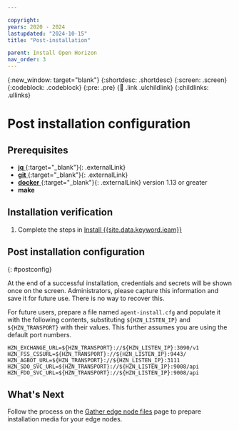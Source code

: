 ```yaml
---

copyright:
years: 2020 - 2024
lastupdated: "2024-10-15"
title: "Post-installation"

parent: Install Open Horizon
nav_order: 3
---
```


{:new_window: target="blank"}
{:shortdesc: .shortdesc}
{:screen: .screen}
{:codeblock: .codeblock}
{:pre: .pre}
{:child: .link .ulchildlink}
{:childlinks: .ullinks}

# Post installation configuration

## Prerequisites

- [**jq** ](https://stedolan.github.io/jq/download/){:target="_blank"}{: .externalLink}
- [**git** ](https://git-scm.com/downloads){:target="_blank"}{: .externalLink}
- [**docker** ](https://docs.docker.com/get-docker/){:target="_blank"}{: .externalLink} version 1.13 or greater
- **make**

## Installation verification

1. Complete the steps in [Install {{site.data.keyword.ieam}}](online_installation.md)

## Post installation configuration
{: #postconfig}

At the end of a successful installation, credentials and secrets will be shown once on the screen.  Administrators, please capture this information and save it for future use.  There is no way to recover this.

For future users, prepare a file named `agent-install.cfg` and populate it with the following contents, substituting `${HZN_LISTEN_IP}` and `${HZN_TRANSPORT}` with their values.  This further assumes you are using the default port numbers.

```text
HZN_EXCHANGE_URL=${HZN_TRANSPORT}://${HZN_LISTEN_IP}:3090/v1
HZN_FSS_CSSURL=${HZN_TRANSPORT}://${HZN_LISTEN_IP}:9443/
HZN_AGBOT_URL=${HZN_TRANSPORT}://${HZN_LISTEN_IP}:3111
HZN_SDO_SVC_URL=${HZN_TRANSPORT}://${HZN_LISTEN_IP}:9008/api
HZN_FDO_SVC_URL=${HZN_TRANSPORT}://${HZN_LISTEN_IP}:9008/api
```

## What's Next

Follow the process on the [Gather edge node files](gather_files.md) page to prepare installation media for your edge nodes.
